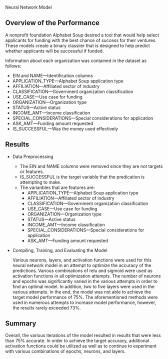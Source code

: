 Neural Network Model

## Overview of the Performance

A nonprofit foundation Alphabet Soup desired a tool that would help select applicants
for funding with the best chance of success for their ventures. These models create a binary 
classiier that is designed to help predict whether applicants will be successful if funded.

Information about each organization was contained in the dataset  as follows:

* EIN and NAME—Identification columns
* APPLICATION_TYPE—Alphabet Soup application type
* AFFILIATION—Affiliated sector of industry
* CLASSIFICATION—Government organization classification
* USE_CASE—Use case for funding
* ORGANIZATION—Organization type
* STATUS—Active status
* INCOME_AMT—Income classification
* SPECIAL_CONSIDERATIONS—Special considerations for application
* ASK_AMT—Funding amount requested
* IS_SUCCESSFUL—Was the money used effectively


## Results

* Data Preprocessing

  * The EIN and NAME columns were removed since they are not targets or features.
  * IS_SUCCESSFUL is the target variable that the predication is attempting to make.
  * The varianbles that are features are:
    * APPLICATION_TYPE—Alphabet Soup application type
    * AFFILIATION—Affiliated sector of industry
    * CLASSIFICATION—Government organization classification
    * USE_CASE—Use case for funding
    * ORGANIZATION—Organization type
    * STATUS—Active status
    * INCOME_AMT—Income classification
    * SPECIAL_CONSIDERATIONS—Special considerations for application
    * ASK_AMT—Funding amount requested


* Compiling, Training, and Evaluating the Model
  
  Various neurons, layers, and activation functions were used for this neural network 
  model in an attempt to optimize the accuracy of the predictions. Various combinations of relu
  and sigmoid were used as activation functions in all optimization attempts. The number of 
  neurons and epochs was significantly varied in the various attempts in order to find an
  optimal model. In addition, two to five layers were used in the various attempts. In the end, 
  the model was not able to achieve the target model performance of 75%. The aforementioned 
  methods were used in numerous attempts to increase model performance, however, the results 
  rarely exceeded 73%.


## Summary

Overall, the various iterations of the model resulted in results that were less than 75% accurate.
In order to achieve the target accuracy, additional activation functions could be utilized as well
as to continue to experiment with various combinations of epochs, neurons, and layers.